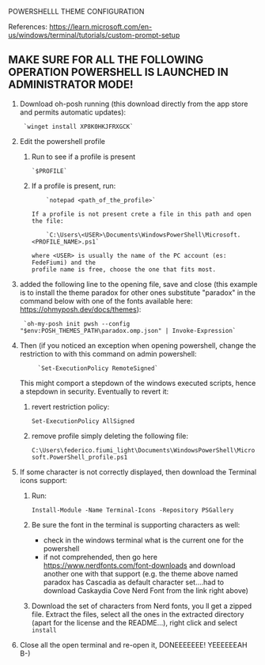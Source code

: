 POWERSHELLL THEME CONFIGURATION

References: https://learn.microsoft.com/en-us/windows/terminal/tutorials/custom-prompt-setup

## MAKE SURE FOR ALL THE FOLLOWING OPERATION POWERSHELL IS LAUNCHED IN ADMINISTRATOR MODE!

1) Download oh-posh running (this download directly from the app store and
   permits automatic updates):

		`winget install XP8K0HKJFRXGCK`

2) Edit the powershell profile

	 1) Run to see if a profile is present

			`$PROFILE`

	 2) If a profile is present, run:

				`notepad <path_of_the_profile>`

			If a profile is not present crete a file in this path and open the file:

				`C:\Users\<USER>\Documents\WindowsPowerShell\Microsoft.<PROFILE_NAME>.ps1`

			where <USER> is usually the name of the PC account (es: FedeFiumi) and the
			profile name is free, choose the one that fits most.

3) added the following line to the opening file, save and close (this example is to install
	the theme paradox for other ones substitute "paradox" in the command below with one of
	the fonts available here: https://ohmyposh.dev/docs/themes):

		`oh-my-posh init pwsh --config "$env:POSH_THEMES_PATH\paradox.omp.json" | Invoke-Expression`

4) Then (if you noticed an exception when opening powershell, change the restriction to with
    this command on admin powershell:

			`Set-ExecutionPolicy RemoteSigned`

	This might comport a stepdown of the windows executed scripts, hence a stepdown in security.
	Eventually to revert it:
	1) revert restriction policy:

		`Set-ExecutionPolicy AllSigned`

	2) remove profile simply deleting the following file:

		`C:\Users\federico.fiumi_light\Documents\WindowsPowerShell\Microsoft.PowerShell_profile.ps1`

5) If some character is not correctly displayed, then download the Terminal icons support:
	
	1) Run:

		`Install-Module -Name Terminal-Icons -Repository PSGallery`
	
	2) Be sure the font in the terminal is supporting characters as well:
		- check in the windows terminal what is the current one for the powershell
		- if not comprehended, then go here https://www.nerdfonts.com/font-downloads and
		  download another one with that support (e.g. the theme above named paradox has
		  Cascadia as default character set....had to download Caskaydia Cove Nerd Font
		  from the link right above)

	3) Download the set of characters from Nerd fonts, you ll get a zipped file.
	   Extract the files, select all the ones in the extracted directory
		 (apart for the license and the README...), right click and select `install`

6) Close all the open terminal and re-open it, DONEEEEEEE! YEEEEEEAH B-)